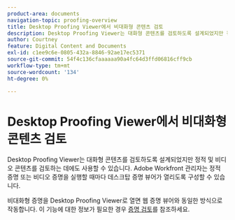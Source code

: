 ```yaml
---
product-area: documents
navigation-topic: proofing-overview
title: Desktop Proofing Viewer에서 비대화형 콘텐츠 검토
description: Desktop Proofing Viewer는 대화형 콘텐츠를 검토하도록 설계되었지만 정적 및 비디오 콘텐츠를 검토하는 데에도 사용할 수 있습니다. Adobe Workfront 관리자는 정적 증명 또는 비디오 증명을 실행할 때마다 데스크탑 증명 뷰어가 열리도록 구성할 수 있습니다.
author: Courtney
feature: Digital Content and Documents
exl-id: c1ee9c6e-0805-432a-8846-92ae17ec5371
source-git-commit: 54f4c136cfaaaaaa90a4fc64d3ffd06816cff9cb
workflow-type: tm+mt
source-wordcount: '134'
ht-degree: 0%

---
```


# Desktop Proofing Viewer에서 비대화형 콘텐츠 검토

Desktop Proofing Viewer는 대화형 콘텐츠를 검토하도록 설계되었지만 정적 및 비디오 콘텐츠를 검토하는 데에도 사용할 수 있습니다. Adobe Workfront 관리자는 정적 증명 또는 비디오 증명을 실행할 때마다 데스크탑 증명 뷰어가 열리도록 구성할 수 있습니다.

비대화형 증명을 Desktop Proofing Viewer로 열면 웹 증명 뷰어와 동일한 방식으로 작동합니다. 이 기능에 대한 정보가 필요한 경우 [증명 검토](../../../review-and-approve-work/proofing/reviewing-proofs-within-workfront/review-a-proof/review-a-proof.md)를 참조하세요.
